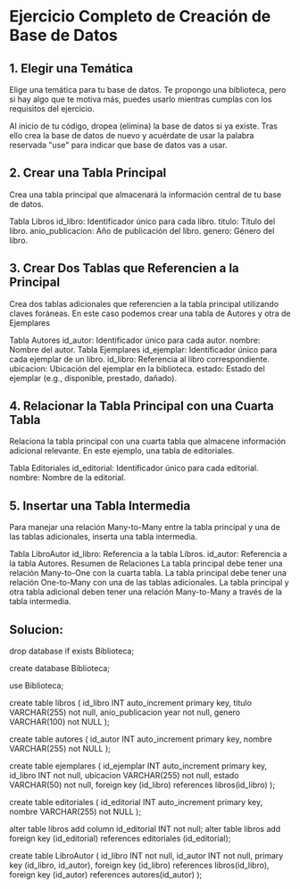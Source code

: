 # Ejercicio Completo de Creación de Base de Datos

## 1. Elegir una Temática
Elige una temática para tu base de datos. Te propongo una biblioteca, pero si hay algo que te motiva más, puedes usarlo mientras cumplas con los requisitos del ejercicio.

Al inicio de tu código, dropea (elimina) la base de datos si ya existe. Tras ello crea la base de datos de nuevo y acuérdate de usar la palabra reservada "use" para indicar que base de datos vas a usar.

## 2. Crear una Tabla Principal
Crea una tabla principal que almacenará la información central de tu base de datos.

Tabla Libros
id_libro: Identificador único para cada libro.
titulo: Título del libro.
anio_publicacion: Año de publicación del libro.
genero: Género del libro.

## 3. Crear Dos Tablas que Referencien a la Principal
Crea dos tablas adicionales que referencien a la tabla principal utilizando claves foráneas. En este caso podemos crear una tabla de Autores y otra de Ejemplares

Tabla Autores
id_autor: Identificador único para cada autor.
nombre: Nombre del autor.
Tabla Ejemplares
id_ejemplar: Identificador único para cada ejemplar de un libro.
id_libro: Referencia al libro correspondiente.
ubicacion: Ubicación del ejemplar en la biblioteca.
estado: Estado del ejemplar (e.g., disponible, prestado, dañado).

## 4. Relacionar la Tabla Principal con una Cuarta Tabla

Relaciona la tabla principal con una cuarta tabla que almacene información adicional relevante. En este ejemplo, una tabla de editoriales.

Tabla Editoriales
id_editorial: Identificador único para cada editorial.
nombre: Nombre de la editorial.

## 5. Insertar una Tabla Intermedia

Para manejar una relación Many-to-Many entre la tabla principal y una de las tablas adicionales, inserta una tabla intermedia.

Tabla LibroAutor
id_libro: Referencia a la tabla Libros.
id_autor: Referencia a la tabla Autores.
Resumen de Relaciones
La tabla principal debe tener una relación Many-to-One con la cuarta tabla.
La tabla principal debe tener una relación One-to-Many con una de las tablas adicionales.
La tabla principal y otra tabla adicional deben tener una relación Many-to-Many a través de la tabla intermedia.

## Solucion:

drop database if exists Biblioteca;

create database Biblioteca;

use Biblioteca;

create table libros (
	id_libro INT auto_increment primary key,
	titulo VARCHAR(255) not null,
	anio_publicacion year not null,
	genero VARCHAR(100) not NULL
);

create table autores (
	id_autor INT auto_increment primary key,
	nombre VARCHAR(255) not NULL
);

create table ejemplares (
	id_ejemplar INT auto_increment primary key,
	id_libro INT not null,
	ubicacion VARCHAR(255) not null,
	estado VARCHAR(50) not null,
	foreign key (id_libro) references libros(id_libro)
);

create table editoriales (
	id_editorial INT auto_increment primary key,
	nombre VARCHAR(255) not NULL
);

alter table libros add column id_editorial INT not null;
alter table libros add foreign key (id_editorial) references editoriales (id_editorial);

create table LibroAutor (
	id_libro INT not null,
	id_autor INT not null,
	primary key (id_libro, id_autor),
	foreign key (id_libro) references libros(id_libro),
	foreign key (id_autor) references autores(id_autor)
);